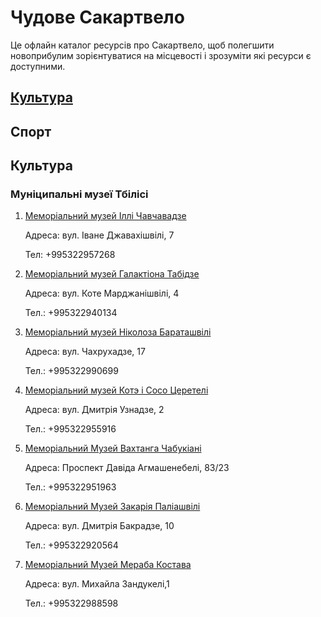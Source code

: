 # Чудове Сакартвело

Це офлайн каталог ресурсів про Сакартвело, щоб полегшити новоприбулим 
зорієнтуватися на місцевості і зрозуміти які ресурси є доступними.


## [Культура](/awesome-sakartvelo/tree/museums#%D0%BA%D1%83%D0%BB%D1%8C%D1%82%D1%83%D1%80%D0%B0-1)
## Спорт


## Культура
### Муніципальні музеї Тбілісі

1. [Меморіальний музей Іллі Чавчавадзе](https://tbilisimuseumsunion.ge/en/museums/ilia-chavchavadzis-literaturul-memorialuri-muzeumi/)


   Адреса: вул. Іване Джавахішвілі, 7


   Тел: +995322957268

2. [Меморіальний музей Галактіона Табідзе](https://tbilisimuseumsunion.ge/en/museums/galaktion-tabidzis-memorialuri-bina-muzeumi/)

   Адреса: вул. Коте Марджанішвілі, 4

   Тел.: +995322940134


3. [Меморіальний музей Ніколоза Бараташвілі](https://tbilisimuseumsunion.ge/en/about-us/baratashvili-beforeafter-museum/)

   Адреса: вул. Чахрухадзе, 17

   Тел.: +995322990699

4. [Меморіальний музей Котэ і Сосо Церетелі](https://tbilisimuseumsunion.ge/en/museums/kote-da-soso-tseretlebis-bina-muzeumi/)

   Адреса: вул. Дмитрія Узнадзе, 2

   Тел.: +995322955916

5. [Меморіальний Музей Вахтанга Чабукіані](https://tbilisimuseumsunion.ge/en/museums/chabukianis-memorialuri-bina-muzeumi/)

   Адреса: Проспект Давіда Агмашенебелі, 83/23

   Тел.: +995322951963

6. [Меморіальний Музей Закарія Паліашвілі](https://tbilisimuseumsunion.ge/en/museums/zakaria-faliashvilis-sakhl-muzeumi/)

   Адреса: вул. Дмитрія Бакрадзе, 10

   Тел.: +995322920564

7. [Меморіальний Музей Мераба Костава](https://tbilisimuseumsunion.ge/en/museums/merab-kostavas-sakhl-muzeumi/)

   Адреса: вул. Михайла Зандукелі,1

   Тел.: +995322988598
